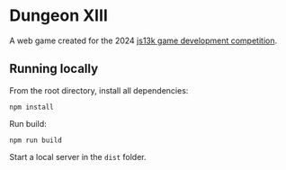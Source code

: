 # Dungeon XIII

A web game created for the 2024 [js13k game development competition](https://js13kgames.com/).

## Running locally

From the root directory, install all dependencies:

    npm install

Run build:

    npm run build

Start a local server in the `dist` folder.
